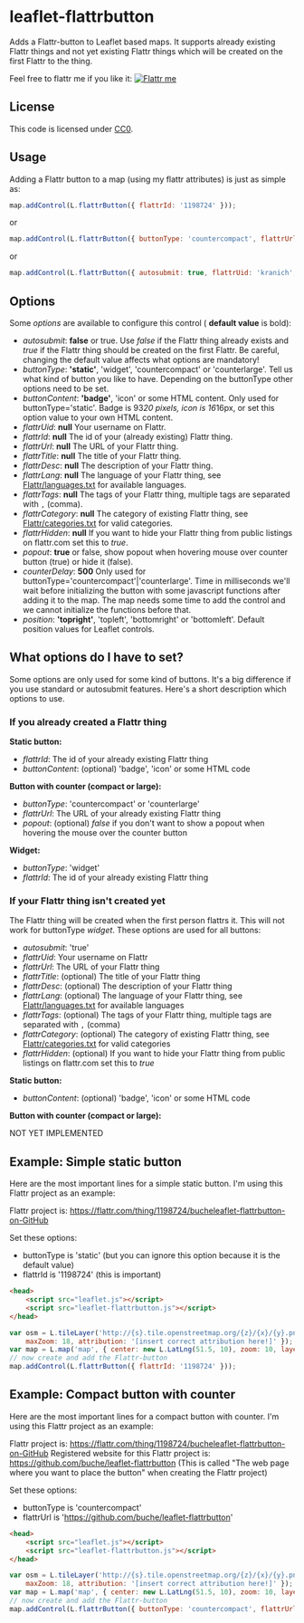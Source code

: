 leaflet-flattrbutton
====================

Adds a Flattr-button to Leaflet based maps. It supports already existing Flattr things and not yet existing Flattr things which will be created on the first Flattr to the thing.

Feel free to flattr me if you like it: [![Flattr me](http://api.flattr.com/button/flattr-badge-large.png)](http://flattr.com/thing/1198724/)

## License

This code is licensed under [CC0](http://creativecommons.org/publicdomain/zero/1.0/ "Creative Commons Zero - Public Domain").

## Usage

Adding a Flattr button to a map (using my flattr attributes) is just as simple as:
```js
map.addControl(L.flattrButton({ flattrId: '1198724' }));
```
or
```js
map.addControl(L.flattrButton({ buttonType: 'countercompact', flattrUrl: 'https://github.com/buche/leaflet-flattrbutton' }));
```
or
```js
map.addControl(L.flattrButton({ autosubmit: true, flattrUid: 'kranich', flattrUrl: 'https://github.com/buche/leaflet-flattrbutton' }));
```

## Options

Some *options* are available to configure this control ( **default value** is bold):

* *autosubmit*: **false** or true. Use *false* if the Flattr thing already exists and *true* if the Flattr thing should be created on the first Flattr. Be careful, changing the default value affects what options are mandatory!
* *buttonType*: **'static'**, 'widget', 'countercompact' or 'counterlarge'. Tell us what kind of button you like to have. Depending on the buttonType other options need to be set.
* *buttonContent*: **'badge'**, 'icon' or some HTML content. Only used for buttonType='static'. Badge is 93*20 pixels, icon is 16*16px, or set this option value to your own HTML content.
* *flattrUid*: **null** Your username on Flattr.
* *flattrId*: **null** The id of your (already existing) Flattr thing.
* *flattrUrl*: **null** The URL of your Flattr thing.
* *flattrTitle*: **null** The title of your Flattr thing.
* *flattrDesc*: **null** The description of your Flattr thing.
* *flattrLang*: **null** The language of your Flattr thing, see [Flattr/languages.txt](https://api.flattr.com/rest/v2/languages.txt) for available languages.
* *flattrTags*: **null** The tags of your Flattr thing, multiple tags are separated with `,` (comma).
* *flattrCategory*: **null** The category of existing Flattr thing, see [Flattr/categories.txt](https://api.flattr.com/rest/v2/categories.txt) for valid categories.
* *flattrHidden*: **null** If you want to hide your Flattr thing from public listings on flattr.com set this to *true*.
* *popout*: **true** or false, show popout when hovering mouse over counter button (true) or hide it (false).
* *counterDelay*: **500** Only used for buttonType='countercompact'|'counterlarge'. Time in milliseconds we'll wait before initializing the button with some javascript functions after adding it to the map. The map needs some time to add the control and we cannot initialize the functions before that.
* *position*: **'topright'**, 'topleft', 'bottomright' or 'bottomleft'. Default position values for Leaflet controls.

## What options do I have to set?

Some options are only used for some kind of buttons. It's a big difference if you use standard or autosubmit features. Here's a short description which options to use.

### If you already created a Flattr thing

**Static button:**

* *flattrId*: The id of your already existing Flattr thing
* *buttonContent*: (optional) 'badge', 'icon' or some HTML code

**Button with counter (compact or large):**

* *buttonType*: 'countercompact' or 'counterlarge'
* *flattrUrl*: The URL of your already existing Flattr thing
* *popout*: (optional) *false* if you don't want to show a popout when hovering the mouse over the counter button

**Widget:**

* *buttonType*: 'widget'
* *flattrId*: The id of your already existing Flattr thing

### If your Flattr thing isn't created yet

The Flattr thing will be created when the first person flattrs it. This will not work for buttonType *widget*. These options are used for all buttons:

* *autosubmit*: 'true'
* *flattrUid*: Your username on Flattr
* *flattrUrl*: The URL of your Flattr thing
* *flattrTitle*: (optional) The title of your Flattr thing
* *flattrDesc*: (optional) The description of your Flattr thing
* *flattrLang*: (optional) The language of your Flattr thing, see [Flattr/languages.txt](https://api.flattr.com/rest/v2/languages.txt) for available languages
* *flattrTags*: (optional) The tags of your Flattr thing, multiple tags are separated with `,` (comma)
* *flattrCategory*: (optional) The category of existing Flattr thing, see [Flattr/categories.txt](https://api.flattr.com/rest/v2/categories.txt) for valid categories
* *flattrHidden*: (optional) If you want to hide your Flattr thing from public listings on flattr.com set this to *true*

**Static button:**

* *buttonContent*: (optional) 'badge', 'icon' or some HTML code

**Button with counter (compact or large):**

NOT YET IMPLEMENTED

## Example: Simple static button

Here are the most important lines for a simple static button. I'm using this Flattr project as an example:

Flattr project is: https://flattr.com/thing/1198724/bucheleaflet-flattrbutton-on-GitHub

Set these options:
* buttonType is 'static' (but you can ignore this option because it is the default value)
* flattrId is '1198724' (this is important)

```html
<head>
	<script src="leaflet.js"></script>
	<script src="leaflet-flattrbutton.js"></script>
</head>
```

```js
var osm = L.tileLayer('http://{s}.tile.openstreetmap.org/{z}/{x}/{y}.png', {
	maxZoom: 18, attribution: '[insert correct attribution here!]' });
var map = L.map('map', { center: new L.LatLng(51.5, 10), zoom: 10, layers: [osm] });
// now create and add the Flattr-button
map.addControl(L.flattrButton({ flattrId: '1198724' }));
```

## Example: Compact button with counter

Here are the most important lines for a compact button with counter. I'm using this Flattr project as an example:

Flattr project is: https://flattr.com/thing/1198724/bucheleaflet-flattrbutton-on-GitHub
Registered website for this Flattr project is: https://github.com/buche/leaflet-flattrbutton (This is called "The web page where you want to place the button" when creating the Flattr project)

Set these options:
* buttonType is 'countercompact'
* flattrUrl is 'https://github.com/buche/leaflet-flattrbutton'

```html
<head>
	<script src="leaflet.js"></script>
	<script src="leaflet-flattrbutton.js"></script>
</head>
```

```js
var osm = L.tileLayer('http://{s}.tile.openstreetmap.org/{z}/{x}/{y}.png', {
	maxZoom: 18, attribution: '[insert correct attribution here!]' });
var map = L.map('map', { center: new L.LatLng(51.5, 10), zoom: 10, layers: [osm] });
// now create and add the Flattr-button
map.addControl(L.flattrButton({ buttonType: 'countercompact', flattrUrl: 'https://github.com/buche/leaflet-flattrbutton' }));
```

